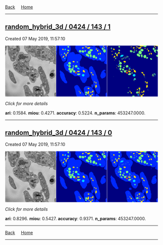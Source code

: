 
[Back](..)&nbsp;&nbsp;&nbsp;&nbsp;&nbsp;[Home](https://leapmanlab.github.io/snapshots)

---

<div class="summary"><a href="1"><h2>random_hybrid_3d / 0424 / 143 / 1</h2></a><p>Created 07 May 2019, 11:57:10
</p><a href="1"><img src="1/media/summary.png" align="center"></a><p>
<i>Click for more details</i>
</p></div>

**ari**: 0.1584. **miou**: 0.4271. **accuracy**: 0.5224. **n_params**: 453247.0000. 

---

<div class="summary"><a href="0"><h2>random_hybrid_3d / 0424 / 143 / 0</h2></a><p>Created 07 May 2019, 11:57:10
</p><a href="0"><img src="0/media/summary.png" align="center"></a><p>
<i>Click for more details</i>
</p></div>

**ari**: 0.8296. **miou**: 0.5427. **accuracy**: 0.9371. **n_params**: 453247.0000. 

---

[Back](..)&nbsp;&nbsp;&nbsp;&nbsp;&nbsp;[Home](https://leapmanlab.github.io/snapshots)

---
